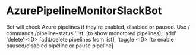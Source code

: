 # AzurePipelineMonitorSlackBot
Bot will check Azure pipelines if they're enabled, disabled or paused. Use / commands /pipeline-status 'list' [to show monotored pipelines], 'add' 'delete' &lt;ID> [add/delete pipelines from list], 'toggle &lt;ID> [to enable paused/disabled pipeline or pause pipeline]
